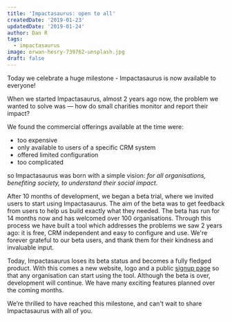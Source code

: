 ```yaml
---
title: 'Impactasaurus: open to all'
createdDate: '2019-01-23'
updatedDate: '2019-01-24'
author: Dan R
tags:
  - impactasaurus
image: erwan-hesry-739762-unsplash.jpg
draft: false
---
```


Today we celebrate a huge milestone - Impactasaurus is now available to everyone!

When we started Impactasaurus, almost 2 years ago now, the problem we wanted to solve was — how do small charities monitor and report their impact?

We found the commercial offerings available at the time were:

-   too expensive
-   only available to users of a specific CRM system
-   offered limited configuration
-   too complicated

so Impactasaurus was born with a simple vision: _for all organisations, benefiting society, to understand their social impact_.

After 10 months of development, we began a beta trial, where we invited users to start using Impactasaurus.
The aim of the beta was to get feedback from users to help us build exactly what they needed.
The beta has run for 14 months now and has welcomed over 100 organisations.
Through this process we have built a tool which addresses the problems we saw 2 years ago: it is free, CRM independent and easy to configure and use.
We're forever grateful to our beta users, and thank them for their kindness and invaluable input.

Today, Impactasaurus loses its beta status and becomes a fully fledged product.
With this comes a new website, logo and a public [signup page](/signup) so that any organisation can start using the tool.
Although the beta is over, development will continue.
We have many exciting features planned over the coming months.

We’re thrilled to have reached this milestone, and can't wait to share Impactasaurus with all of you.
